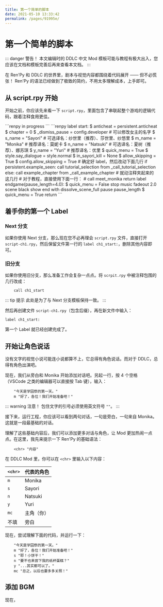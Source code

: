 ```yaml
---
title: 第一个简单的脚本
date: 2021-05-10 13:33:42
permalink: /pages/91995e/
---
```


# 第一个简单的脚本

::: danger 警告！
本文编辑时的 DDLC 中文 Mod 模板可能与教程有极大出入，您应该在文档和模板完善后再来查看本文档。
:::

在 Ren'Py 和 DDLC 的世界里，剧本与视觉内容都围绕着代码展开 —— 但不必慌张！ Ren'Py 的语法已经做到了极致的简约，不用太多理解成本，上手即可。

## 从 script.rpy 开始
开始之前，你应该先来看一下 `script.rpy`，里面包含了串联起整个游戏的逻辑代码，跟着注释食用更佳。

<code-group>
  <code-block title="Next 分支（待补充）" active>
  ```renpy
  in progress
  ```
  </code-block>

  <code-block title="旧分支">
  ```renpy
  label start:
      $ anticheat = persistent.anticheat
      $ chapter = 0
      $ _dismiss_pause = config.developer
      # 可以修改女主的名字
      $ s_name = "Sayori" # 可选译名：纱世里（推荐）、莎世里、纱悠里
      $ m_name = "Monika" # 推荐译名：莫妮卡
      $ n_name = "Natsuki" # 可选译名：夏树（推荐）、娜苏琪
      $ y_name = "Yuri" # 推荐译名：优里
      $ quick_menu = True
      $ style.say_dialogue = style.normal
      $ in_sayori_kill = None
      $ allow_skipping = True
      $ config.allow_skipping = True
      # 确定好 label，然后改动下面几行
      if persistent.example_seen:
          call tutorial_selection from _call_tutorial_selection
      else:
          call example_chapter from _call_example_chapter
      # 就动注释夹起来的这几行
      # 对于教程，直接使用下面一行：
      # call meet_monika
      return
  label endgame(pause_length=4.0):
      $ quick_menu = False
      stop music fadeout 2.0
      scene black
      show end
      with dissolve_scene_full
      pause pause_length
      $ quick_menu = True
      return
  ```
  </code-block>
</code-group>

## 着手你的第一个 Label

### Next 分支

如果你使用 Next 分支，那么现在您不必再理会 `script.rpy` 文件，直接打开 `script-ch1.rpy`，然后保留文件第一行的 `label ch1_start:`，删除其他内容即可。

### 旧分支
如果你使用旧分支，那么准备工作会复杂一点点。将 `scrpit.rpy` 中被注释包围的几行改成：

```renpy
    call ch1_start
```

::: tip 提示
此处是为了与 Next 分支模板保持一致。
:::

然后再创建文件 `script-ch1.rpy`（包含后缀），再在新文件中输入：

```renpy
label ch1_start:
```

第一个 Label 就已经创建完成了。

## 开始让角色说话

没有文字的视觉小说可能连小说都算不上，它总得有角色说话。而对于 DDLC，总得有角色出演吧。

现在，我们从旁白和 Monika 开始添加对话吧。另起一行，按 4 个空格（VSCode 之类的编辑器可以直接按 Tab 键），输入：

```renpy
    "今天是学园祭的第一天。"
    m "好了，各位！我们开始准备吧！"
```

::: warning 注意！
包住文字的引号必须使用英文符号 `""`。
:::

接下来，运行工程，你应该可以看到两句对话，一句是旁白，一句来自 Monika。这就是一段最基础的对话。

理解了这些基础内容后，我们可以添加更多对话与角色，让 Mod 更加热闹一点点。在这里，我先来提示一下 Ren'Py 的基础语法：

```renpy
    <chr> "内容"
```

在 DDLC Mod 里，你可以在 `<chr>` 里输入以下内容：

| `<chr>` | 代表的角色 |
|-|-|
|`m`  |Monika |
|`s`  |Sayori  |
|`n`  |Natsuki  |
|`y`  |Yuri  |
|`mc` |主角（你）  |
|不填  |旁白  |

现在，尝试理解下面的代码，并运行一下：

```renpy
    "今天是学园祭的第一天。"
    m "好了，各位！我们开始准备吧！"
    s "耶！小饼干！"
    n "要不也来尝下我的纸杯蛋糕？"
    y "...其实都可以了。"
    mc "总之，以后也要多多关照！"
```

## 添加 BGM
现在，